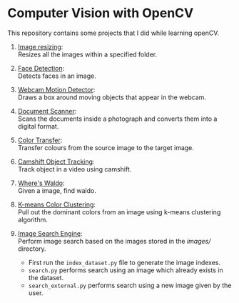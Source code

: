 # Computer Vision with OpenCV

This repository contains some projects that I did while learning openCV.

1. [Image resizing](/document_scanner/):  
    Resizes all the images within a specified folder.

2. [Face Detection](/face_detection/):  
    Detects faces in an image.

3. [Webcam Motion Detector](/webcam_motion_detector/):  
    Draws a box around moving objects that appear in the webcam.

4. [Document Scanner](/document_scanner/):  
    Scans the documents inside a photograph and converts them into a digital format.

5. [Color Transfer](/color_transfer/):  
    Transfer colours from the source image to the target image.

6. [Camshift Object Tracking](/camshift_object_tracking/):  
    Track object in a video using camshift.

7. [Where's Waldo](/finding_waldo/):  
    Given a image, find waldo.

8. [K-means Color Clustering](/kmeans_color_clustering/):  
    Pull out the dominant colors from an image using k-means clustering algorithm.

9. [Image Search Engine](/image_search_engine/):  
    Perform image search based on the images stored in the *images/* directory.
    - First run the `index_dataset.py` file to generate the image indexes.
    - `search.py` performs search using an image which already exists in the dataset.
    - `search_external.py` performs search using a new image given by the user. 
